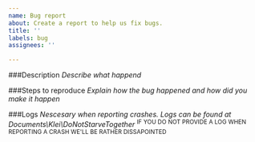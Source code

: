 ```yaml
---
name: Bug report
about: Create a report to help us fix bugs.
title: ''
labels: bug
assignees: ''

---
```


###Description
*Describe what happend*

###Steps to reproduce
*Explain how the bug happened and how did you make it happen*

###Logs
*Nescesary when reporting crashes. Logs can be found at Documents\Klei\DoNotStarveTogether*
<sup>IF YOU DO NOT PROVIDE A LOG WHEN REPORTING A CRASH WE'LL BE RATHER DISSAPOINTED</sup>
